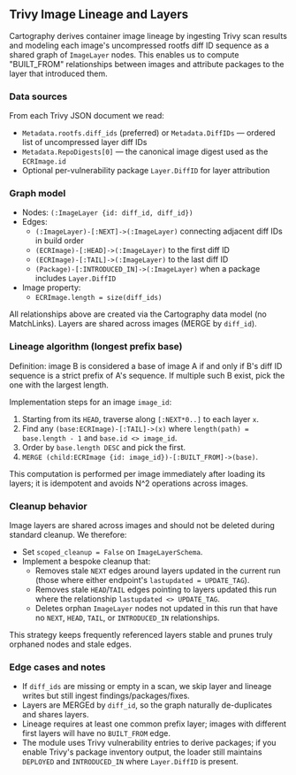 ## Trivy Image Lineage and Layers

Cartography derives container image lineage by ingesting Trivy scan results and modeling each image's uncompressed rootfs diff ID sequence as a shared graph of `ImageLayer` nodes. This enables us to compute "BUILT_FROM" relationships between images and attribute packages to the layer that introduced them.

### Data sources

From each Trivy JSON document we read:
- `Metadata.rootfs.diff_ids` (preferred) or `Metadata.DiffIDs` — ordered list of uncompressed layer diff IDs
- `Metadata.RepoDigests[0]` — the canonical image digest used as the `ECRImage.id`
- Optional per-vulnerability package `Layer.DiffID` for layer attribution

### Graph model

- Nodes: `(:ImageLayer {id: diff_id, diff_id})`
- Edges:
  - `(:ImageLayer)-[:NEXT]->(:ImageLayer)` connecting adjacent diff IDs in build order
  - `(ECRImage)-[:HEAD]->(:ImageLayer)` to the first diff ID
  - `(ECRImage)-[:TAIL]->(:ImageLayer)` to the last diff ID
  - `(Package)-[:INTRODUCED_IN]->(:ImageLayer)` when a package includes `Layer.DiffID`
- Image property:
  - `ECRImage.length = size(diff_ids)`

All relationships above are created via the Cartography data model (no MatchLinks). Layers are shared across images (MERGE by `diff_id`).

### Lineage algorithm (longest prefix base)

Definition: image B is considered a base of image A if and only if B's diff ID sequence is a strict prefix of A's sequence. If multiple such B exist, pick the one with the largest length.

Implementation steps for an image `image_id`:
1. Starting from its `HEAD`, traverse along `[:NEXT*0..]` to each layer `x`.
2. Find any `(base:ECRImage)-[:TAIL]->(x)` where `length(path) = base.length - 1` and `base.id <> image_id`.
3. Order by `base.length DESC` and pick the first.
4. `MERGE (child:ECRImage {id: image_id})-[:BUILT_FROM]->(base)`.

This computation is performed per image immediately after loading its layers; it is idempotent and avoids N^2 operations across images.

### Cleanup behavior

Image layers are shared across images and should not be deleted during standard cleanup. We therefore:
- Set `scoped_cleanup = False` on `ImageLayerSchema`.
- Implement a bespoke cleanup that:
  - Removes stale `NEXT` edges around layers updated in the current run (those where either endpoint's `lastupdated = UPDATE_TAG`).
  - Removes stale `HEAD`/`TAIL` edges pointing to layers updated this run where the relationship `lastupdated <> UPDATE_TAG`.
  - Deletes orphan `ImageLayer` nodes not updated in this run that have no `NEXT`, `HEAD`, `TAIL`, or `INTRODUCED_IN` relationships.

This strategy keeps frequently referenced layers stable and prunes truly orphaned nodes and stale edges.

### Edge cases and notes

- If `diff_ids` are missing or empty in a scan, we skip layer and lineage writes but still ingest findings/packages/fixes.
- Layers are MERGEd by `diff_id`, so the graph naturally de-duplicates and shares layers.
- Lineage requires at least one common prefix layer; images with different first layers will have no `BUILT_FROM` edge.
- The module uses Trivy vulnerability entries to derive packages; if you enable Trivy's package inventory output, the loader still maintains `DEPLOYED` and `INTRODUCED_IN` where `Layer.DiffID` is present.

